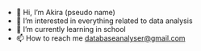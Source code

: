 - 👋 Hi, I’m Akira (pseudo name)
- 👀 I’m interested in everything related to data analysis
- 🌱 I’m currently learning in school
- 📫 How to reach me databaseanalyser@gmail.com

